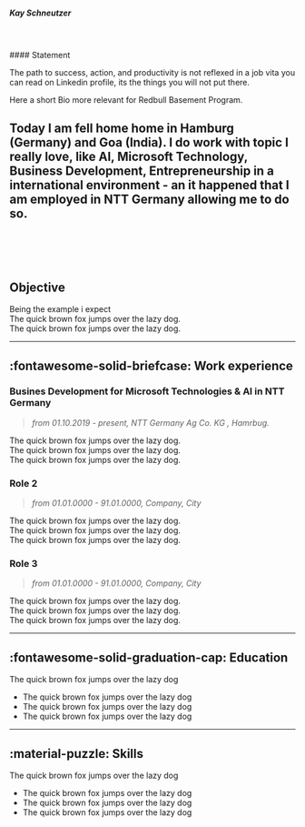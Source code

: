 ##### Kay Schneutzer
<br>
<br>
#### Statement

The path to success, action, and productivity is not reflexed in a job vita you can read on  Linkedin profile, its the things you will not put there. 

Here a short Bio more relevant for Redbull Basement Program. 

Today  I am  fell home home in Hamburg (Germany) and Goa (India). I do work with topic I really love, like AI, Microsoft Technology, Business Development, Entrepreneurship in a international environment - an it happened that I am employed in NTT Germany allowing me to do so. 
<br>
<br>
<br>
<br>
---

## Objective

Being the example i expect   
The quick brown fox jumps over the lazy dog.  
The quick brown fox jumps over the lazy dog.  

---

## :fontawesome-solid-briefcase: Work experience
### Busines Development for Microsoft Technologies & AI in NTT Germany
> *from 01.10.2019 - present, NTT Germany Ag Co. KG , Hamrbug.* <br>



The quick brown fox jumps over the lazy dog.   
The quick brown fox jumps over the lazy dog.  
The quick brown fox jumps over the lazy dog.  

### Role 2
> *from 01.01.0000 - 91.01.0000, Company, City* <br>

The quick brown fox jumps over the lazy dog.   
The quick brown fox jumps over the lazy dog.  
The quick brown fox jumps over the lazy dog.  

### Role 3
> *from 01.01.0000 - 91.01.0000, Company, City* <br>

The quick brown fox jumps over the lazy dog.  
The quick brown fox jumps over the lazy dog.  
The quick brown fox jumps over the lazy dog.  

---

## :fontawesome-solid-graduation-cap: Education
The quick brown fox jumps over the lazy dog  

  - The quick brown fox jumps over the lazy dog  
  - The quick brown fox jumps over the lazy dog  
  - The quick brown fox jumps over the lazy dog  

---

## :material-puzzle: Skills
The quick brown fox jumps over the lazy dog  

  - The quick brown fox jumps over the lazy dog  
  - The quick brown fox jumps over the lazy dog  
  - The quick brown fox jumps over the lazy dog  
